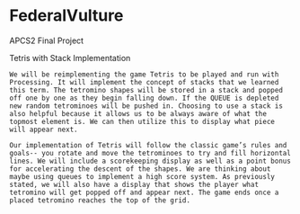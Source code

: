 # FederalVulture
APCS2 Final Project

Tetris with Stack Implementation

	We will be reimplementing the game Tetris to be played and run with Processing. It will implement the concept of stacks that we learned this term. The tetromino shapes will be stored in a stack and popped off one by one as they begin falling down. If the QUEUE is depleted new random tetrominoes will be pushed in. Choosing to use a stack is also helpful because it allows us to be always aware of what the topmost element is. We can then utilize this to display what piece will appear next.

	Our implementation of Tetris will follow the classic game’s rules and goals-- you rotate and move the tetrominoes to try and fill horizontal lines. We will include a scorekeeping display as well as a point bonus for accelerating the descent of the shapes. We are thinking about maybe using queues to implement a high score system. As previously stated, we will also have a display that shows the player what tetromino will get popped off and appear next. The game ends once a placed tetromino reaches the top of the grid.
